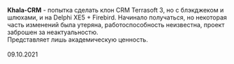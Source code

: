 <b>Khala-CRM</b> - попытка сделать клон CRM Terrasoft 3, но с блэкджеком и шлюхами, и на Delphi XE5 + Firebird. Начинало получаться, но некоторая часть изменений была утеряна, 
работоспособность неизвестна, проект заброшен за неактуальностю.<br> 
Представляет лишь академическую ценность.<br>
<br>
09.10.2021<br>
